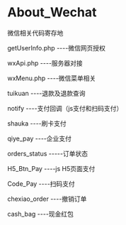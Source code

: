 # About_Wechat
微信相关代码寄存地

getUserInfo.php    ----微信网页授权

wxApi.php          ----服务器对接

wxMenu.php         ----微信菜单相关

tuikuan            ----退款及退款查询

notify             ----支付回调（js支付和扫码支付）

shauka             ----刷卡支付

qiye_pay           ----企业支付

orders_status      -----订单状态

H5_Btn_Pay         ----js H5页面支付

Code_Pay           ----扫码支付

chexiao_order      ----撤销订单

cash_bag           ----现金红包
